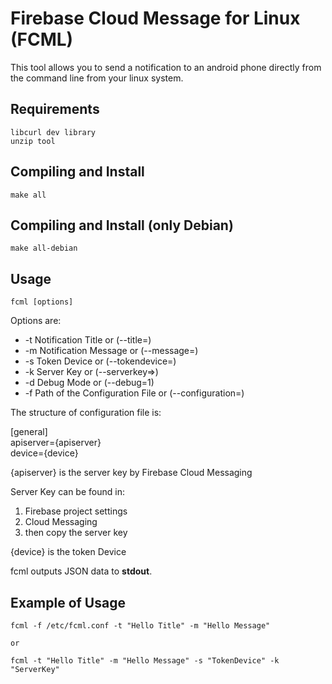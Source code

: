 # Firebase Cloud Message for Linux (FCML)
This tool allows you to send a notification to an android phone directly from the command line from your linux system.

## Requirements
	libcurl dev library
	unzip tool

## Compiling and Install
	make all

## Compiling and Install (only Debian)
	make all-debian

## Usage
	fcml [options]

Options are:
* -t Notification Title or (--title=)
* -m Notification Message or (--message=)
* -s Token Device or (--tokendevice=)
* -k Server Key or (--serverkey=>)
* -d Debug Mode or (--debug=1)
* -f Path of the Configuration File or (--configuration=)

The structure of configuration file is:  

[general]  
apiserver={apiserver}  
device={device}  
	
{apiserver} is the server key by Firebase Cloud Messaging

Server Key can be found in:

1. Firebase project settings
2. Cloud Messaging
3. then copy the server key

{device} is the token Device

fcml outputs JSON data to **stdout**.

## Example of Usage
	fcml -f /etc/fcml.conf -t "Hello Title" -m "Hello Message"

	or

	fcml -t "Hello Title" -m "Hello Message" -s "TokenDevice" -k "ServerKey"
